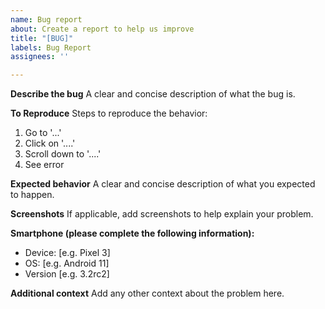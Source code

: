 ```yaml
---
name: Bug report
about: Create a report to help us improve
title: "[BUG]"
labels: Bug Report
assignees: ''

---
```


**Describe the bug**
A clear and concise description of what the bug is.

**To Reproduce**
Steps to reproduce the behavior:
1. Go to '...'
2. Click on '....'
3. Scroll down to '....'
4. See error

**Expected behavior**
A clear and concise description of what you expected to happen.

**Screenshots**
If applicable, add screenshots to help explain your problem.

**Smartphone (please complete the following information):**
 - Device: [e.g. Pixel 3]
 - OS: [e.g. Android 11]
 - Version [e.g. 3.2rc2]

**Additional context**
Add any other context about the problem here.
